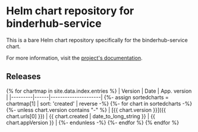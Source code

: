 # Helm chart repository for binderhub-service

This is a bare Helm chart repository specifically for the binderhub-service chart.

For more information, visit the [project's documentation](https://binderhub-service.readthedocs.io/).

## Releases

{% for chartmap in site.data.index.entries %}
| Version | Date | App. version |
|---------|------|---------------------|
  {%- assign sortedcharts = chartmap[1] | sort: 'created' | reverse -%}
  {%- for chart in sortedcharts -%}
    {%- unless chart.version contains "-" %} | [{{ chart.version }}]({{ chart.urls[0] }}) | {{ chart.created | date_to_long_string }} | {{ chart.appVersion }} |
    {%- endunless -%}
  {%- endfor %}
{% endfor %}
